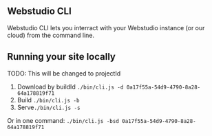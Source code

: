 ## Webstudio CLI

Webstudio CLI lets you interract with your Webstudio instance (or our cloud) from the command line.

## Running your site locally

TODO: This will be changed to projectId

1. Download by buildId `./bin/cli.js -d 0a17f55a-54d9-4790-8a28-64a178819f71`
2. Build `./bin/cli.js -b`
3. Serve`./bin/cli.js -s`

Or in one command: `./bin/cli.js -bsd 0a17f55a-54d9-4790-8a28-64a178819f71`
